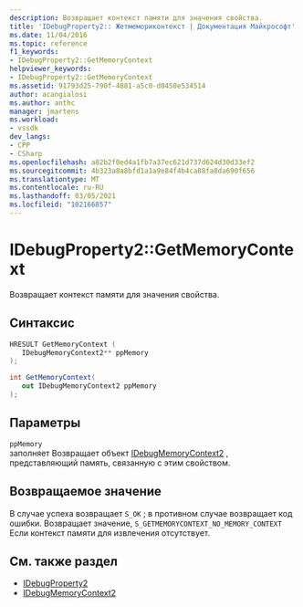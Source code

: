 ```yaml
---
description: Возвращает контекст памяти для значения свойства.
title: 'IDebugProperty2:: Жетмемориконтекст | Документация Майкрософт'
ms.date: 11/04/2016
ms.topic: reference
f1_keywords:
- IDebugProperty2::GetMemoryContext
helpviewer_keywords:
- IDebugProperty2::GetMemoryContext
ms.assetid: 91793d25-790f-4881-a5c0-d0458e534514
author: acangialosi
ms.author: anthc
manager: jmartens
ms.workload:
- vssdk
dev_langs:
- CPP
- CSharp
ms.openlocfilehash: a82b2f0ed4a1fb7a37ec621d737d624d30d33ef2
ms.sourcegitcommit: 4b323a8a8bfd1a1a9e84f4b4ca88fa8da690f656
ms.translationtype: MT
ms.contentlocale: ru-RU
ms.lasthandoff: 03/05/2021
ms.locfileid: "102166857"
---
```

# <a name="idebugproperty2getmemorycontext"></a>IDebugProperty2::GetMemoryContext
Возвращает контекст памяти для значения свойства.

## <a name="syntax"></a>Синтаксис

```cpp
HRESULT GetMemoryContext ( 
   IDebugMemoryContext2** ppMemory
);
```

```csharp
int GetMemoryContext(
   out IDebugMemoryContext2 ppMemory
);
```

## <a name="parameters"></a>Параметры
`ppMemory`\
заполняет Возвращает объект [IDebugMemoryContext2](../../../extensibility/debugger/reference/idebugmemorycontext2.md) , представляющий память, связанную с этим свойством.

## <a name="return-value"></a>Возвращаемое значение
 В случае успеха возвращает `S_OK` ; в противном случае возвращает код ошибки. Возвращает значение, `S_GETMEMORYCONTEXT_NO_MEMORY_CONTEXT` Если контекст памяти для извлечения отсутствует.

## <a name="see-also"></a>См. также раздел
- [IDebugProperty2](../../../extensibility/debugger/reference/idebugproperty2.md)
- [IDebugMemoryContext2](../../../extensibility/debugger/reference/idebugmemorycontext2.md)

